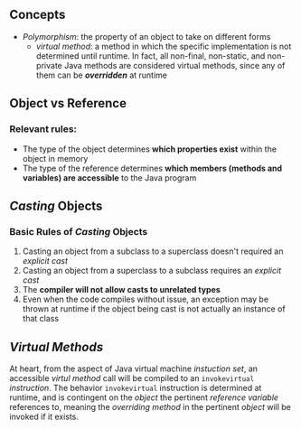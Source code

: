## Concepts
* *Polymorphism*: the property of an object to take on different forms
  * *virtual method*: a method in which the specific implementation is not determined until runtime. In fact, all non-final, non-static, and non-private Java methods are considered virtual methods, since any of them can be ***overridden*** at runtime
## Object vs Reference
### Relevant rules:
* The type of the object    determines **which properties exist** within the object in memory
* The type of the reference determines **which members (methods and variables) are accessible** to the Java program
## *Casting* Objects
### Basic Rules of *Casting* Objects
1. Casting an object from a subclass to a superclass doesn't required an *explicit cast*
2. Casting an object from a superclass to a subclass requires an *explicit cast*
3. The **compiler will not allow casts to unrelated types**
4. Even when the code compiles without issue, an exception may be thrown at runtime if the object being cast is not actually an instance of that class
## *Virtual Methods*
At heart, from the aspect of Java virtual machine *instuction set*, an accessible *virtul method* call will be compiled to an `invokevirtual` *instruction*. The behavior `invokevirtual` instruction is determined at runtime, and is contingent on the *object* the pertinent *reference variable* references to, meaning the *overriding method* in the pertinent *object* will be invoked if it exists.  

